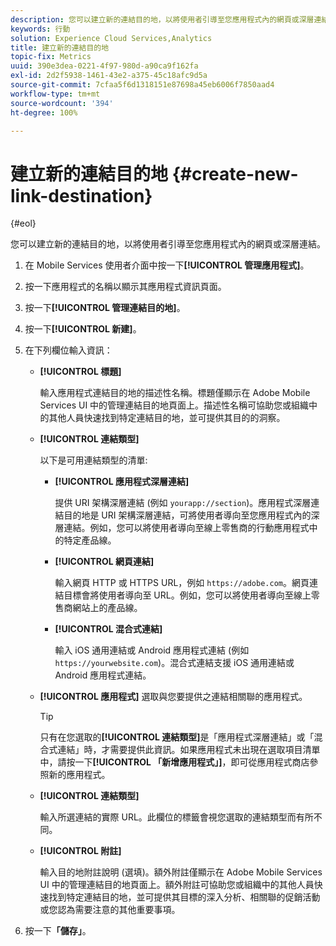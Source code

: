 ```yaml
---
description: 您可以建立新的連結目的地，以將使用者引導至您應用程式內的網頁或深層連結。
keywords: 行動
solution: Experience Cloud Services,Analytics
title: 建立新的連結目的地
topic-fix: Metrics
uuid: 390e3dea-0221-4f97-980d-a90ca9f162fa
exl-id: 2d2f5938-1461-43e2-a375-45c18afc9d5a
source-git-commit: 7cfaa5f6d1318151e87698a45eb6006f7850aad4
workflow-type: tm+mt
source-wordcount: '394'
ht-degree: 100%

---
```


# 建立新的連結目的地 {#create-new-link-destination}

{#eol}

您可以建立新的連結目的地，以將使用者引導至您應用程式內的網頁或深層連結。

1. 在 Mobile Services 使用者介面中按一下&#x200B;**[!UICONTROL 管理應用程式]**。
1. 按一下應用程式的名稱以顯示其應用程式資訊頁面。
1. 按一下&#x200B;**[!UICONTROL 管理連結目的地]**。
1. 按一下&#x200B;**[!UICONTROL 新建]**。
1. 在下列欄位輸入資訊：
   * **[!UICONTROL 標題]**

      輸入應用程式連結目的地的描述性名稱。標題僅顯示在 Adobe Mobile Services UI 中的管理連結目的地頁面上。描述性名稱可協助您或組織中的其他人員快速找到特定連結目的地，並可提供其目的的洞察。

   * **[!UICONTROL 連結類型]**

      以下是可用連結類型的清單:

      * **[!UICONTROL 應用程式深層連結]**

         提供 URI 架構深層連結 (例如 `yourapp://section`)。應用程式深層連結目的地是 URI 架構深層連結，可將使用者導向至您應用程式內的深層連結。例如，您可以將使用者導向至線上零售商的行動應用程式中的特定產品線。

      * **[!UICONTROL 網頁連結]**

         輸入網頁 HTTP 或 HTTPS URL，例如 `https://adobe.com`。網頁連結目標會將使用者導向至 URL。例如，您可以將使用者導向至線上零售商網站上的產品線。

      * **[!UICONTROL 混合式連結]**

         輸入 iOS 通用連結或 Android 應用程式連結 (例如 `https://yourwebsite.com`)。混合式連結支援 iOS 通用連結或 Android 應用程式連結。
   * **[!UICONTROL 應用程式]**
選取與您要提供之連結相關聯的應用程式。

      >[!TIP]
      >
      >只有在您選取的&#x200B;**[!UICONTROL 連結類型]**&#x200B;是「應用程式深層連結」或「混合式連結」時，才需要提供此資訊。如果應用程式未出現在選取項目清單中，請按一下&#x200B;**[!UICONTROL 「新增應用程式」]**，即可從應用程式商店參照新的應用程式。

   * **[!UICONTROL 連結類型]**

      輸入所選連結的實際 URL。此欄位的標籤會視您選取的連結類型而有所不同。

   * **[!UICONTROL 附註]**

      輸入目的地附註說明 (選填)。額外附註僅顯示在 Adobe Mobile Services UI 中的管理連結目的地頁面上。額外附註可協助您或組織中的其他人員快速找到特定連結目的地，並可提供其目標的深入分析、相關聯的促銷活動或您認為需要注意的其他重要事項。


1. 按一下&#x200B;**「儲存」**。
